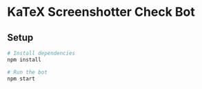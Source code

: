 # KaTeX Screenshotter Check Bot

## Setup

```sh
# Install dependencies
npm install

# Run the bot
npm start
```
